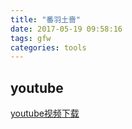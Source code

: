 ```yaml
---
title: "番羽土啬"
date: 2017-05-19 09:58:16
tags: gfw
categories: tools
---
```


## youtube
[youtube视频下载](http://en.savefrom.net/)

